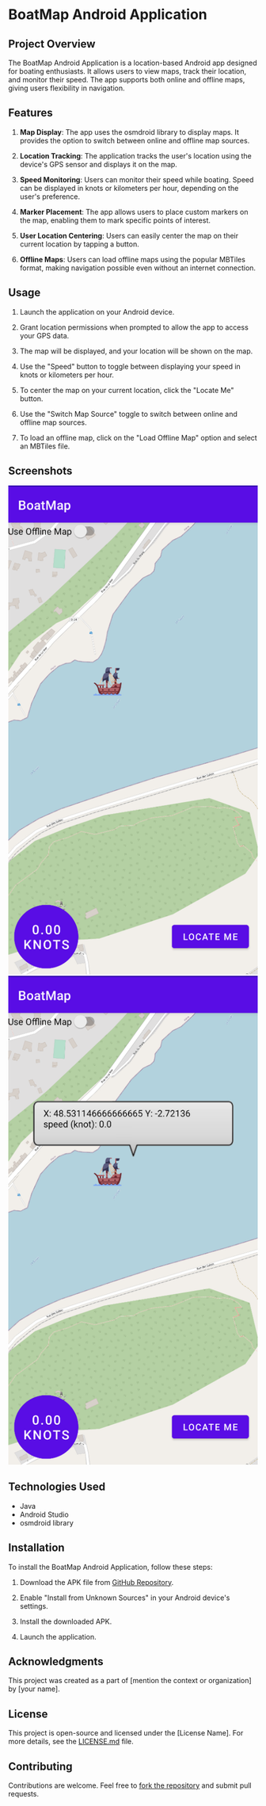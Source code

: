 # BoatMap Android Application

## Project Overview

The BoatMap Android Application is a location-based Android app designed for boating enthusiasts. It allows users to view maps, track their location, and monitor their speed. The app supports both online and offline maps, giving users flexibility in navigation.

## Features

1. **Map Display**: The app uses the osmdroid library to display maps. It provides the option to switch between online and offline map sources.

2. **Location Tracking**: The application tracks the user's location using the device's GPS sensor and displays it on the map.

3. **Speed Monitoring**: Users can monitor their speed while boating. Speed can be displayed in knots or kilometers per hour, depending on the user's preference.

4. **Marker Placement**: The app allows users to place custom markers on the map, enabling them to mark specific points of interest.

5. **User Location Centering**: Users can easily center the map on their current location by tapping a button.

6. **Offline Maps**: Users can load offline maps using the popular MBTiles format, making navigation possible even without an internet connection.

## Usage

1. Launch the application on your Android device.

2. Grant location permissions when prompted to allow the app to access your GPS data.

3. The map will be displayed, and your location will be shown on the map.

4. Use the "Speed" button to toggle between displaying your speed in knots or kilometers per hour.

5. To center the map on your current location, click the "Locate Me" button.

6. Use the "Switch Map Source" toggle to switch between online and offline map sources.

7. To load an offline map, click on the "Load Offline Map" option and select an MBTiles file.

## Screenshots

![App](App.png)
![App](AppDetails.png)
## Technologies Used

- Java
- Android Studio
- osmdroid library

## Installation

To install the BoatMap Android Application, follow these steps:

1. Download the APK file from [GitHub Repository](link-to-your-github-repo).

2. Enable "Install from Unknown Sources" in your Android device's settings.

3. Install the downloaded APK.

4. Launch the application.

## Acknowledgments

This project was created as a part of [mention the context or organization] by [your name].

## License

This project is open-source and licensed under the [License Name]. For more details, see the [LICENSE.md](LICENSE) file.

## Contributing

Contributions are welcome. Feel free to [fork the repository](https://github.com/globecen/BoatMap/fork) and submit pull requests.

